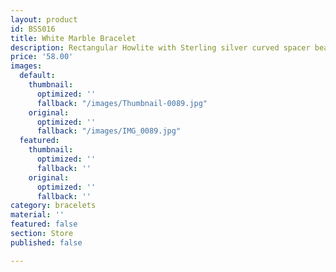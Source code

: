 ```yaml
---
layout: product
id: BSS016
title: White Marble Bracelet
description: Rectangular Howlite with Sterling silver curved spacer beads.
price: '58.00'
images:
  default:
    thumbnail:
      optimized: ''
      fallback: "/images/Thumbnail-0089.jpg"
    original:
      optimized: ''
      fallback: "/images/IMG_0089.jpg"
  featured:
    thumbnail:
      optimized: ''
      fallback: ''
    original:
      optimized: ''
      fallback: ''
category: bracelets
material: ''
featured: false
section: Store
published: false

---
```

